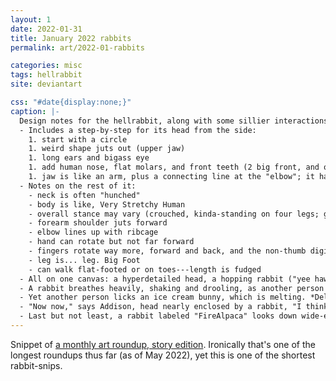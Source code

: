 ```yaml
---
layout: 1
date: 2022-01-31
title: January 2022 rabbits
permalink: art/2022-01-rabbits

categories: misc
tags: hellrabbit
site: deviantart

css: "#date{display:none;}"
caption: |-
  Design notes for the hellrabbit, along with some sillier interactions.
  - Includes a step-by-step for its head from the side:
    1. start with a circle
    1. weird shape juts out (upper jaw)
    1. long ears and bigass eye
    1. add human nose, flat molars, and front teeth (2 big front, and on both sides 1 curved back and 1 pointy; the four in front are all very flat)
    1. jaw is like an arm, plus a connecting line at the "elbow"; it has 2 "fingers" and 1 "thumb," and doesn't close
  - Notes on the rest of it:
    - neck is often "hunched"
    - body is like, Very Stretchy Human
    - overall stance may vary (crouched, kinda-standing on four legs; god forbid it goes biped)
    - forearm shoulder juts forward
    - elbow lines up with ribcage
    - hand can rotate but not far forward
    - fingers rotate way more, forward and back, and the non-thumb digits tend to cluster
    - leg is... leg. Big Foot
    - can walk flat-footed or on toes---length is fudged
  - All on one canvas: a hyperdetailed head, a hopping rabbit ("yee haw"), and a content rabbit with its jaw clamped on a human character (Addison)'s arm. "I," says Addison, making a thumbs up, "love nature." "**this layer is unholy**"
  - A rabbit breathes heavily, shaking and drooling, as another person (Kay Lin) sticks an arm right through the gap. "See?" she says. "Nothing all the way through---" And from offscreen: "<strong style="text-transform:uppercase;">Kay Lin <em>what. No</em></strong>"
  - Yet another person licks an ice cream bunny, which is melting. *Delectable.*
  - "Now now," says Addison, head nearly enclosed by a rabbit, "I think there's been a *misunderstanding*---"
  - Last but not least, a rabbit labeled "FireAlpaca" looks down wide-eyed at a bunch of acorns, labeled "100+ layers right out the gate."
---
```

Snippet of [a monthly art roundup, story edition](https://a-flyleaf.github.io/ygbtdm/gallery/roundups/2022-01). Ironically that's one of the longest roundups thus far (as of May 2022), yet this is one of the shortest rabbit-snips.
